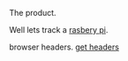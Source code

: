 The product.

Well lets track a [rasbery pi](https://github.com/512jay/100DaysOfCodePython.git).

browser headers.
[get headers](http://myhttpheader.com/)